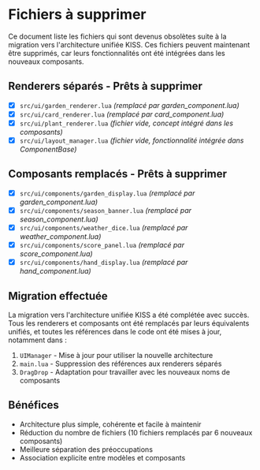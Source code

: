 # Fichiers à supprimer

Ce document liste les fichiers qui sont devenus obsolètes suite à la migration vers l'architecture unifiée KISS. Ces fichiers peuvent maintenant être supprimés, car leurs fonctionnalités ont été intégrées dans les nouveaux composants.

## Renderers séparés - Prêts à supprimer

- [x] `src/ui/garden_renderer.lua` *(remplacé par garden_component.lua)*
- [x] `src/ui/card_renderer.lua` *(remplacé par card_component.lua)*
- [x] `src/ui/plant_renderer.lua` *(fichier vide, concept intégré dans les composants)*
- [x] `src/ui/layout_manager.lua` *(fichier vide, fonctionnalité intégrée dans ComponentBase)*

## Composants remplacés - Prêts à supprimer

- [x] `src/ui/components/garden_display.lua` *(remplacé par garden_component.lua)*
- [x] `src/ui/components/season_banner.lua` *(remplacé par season_component.lua)*
- [x] `src/ui/components/weather_dice.lua` *(remplacé par weather_component.lua)*
- [x] `src/ui/components/score_panel.lua` *(remplacé par score_component.lua)*
- [x] `src/ui/components/hand_display.lua` *(remplacé par hand_component.lua)*

## Migration effectuée

La migration vers l'architecture unifiée KISS a été complétée avec succès. Tous les renderers et composants ont été remplacés par leurs équivalents unifiés, et toutes les références dans le code ont été mises à jour, notamment dans :

1. `UIManager` - Mise à jour pour utiliser la nouvelle architecture
2. `main.lua` - Suppression des références aux renderers séparés
3. `DragDrop` - Adaptation pour travailler avec les nouveaux noms de composants

## Bénéfices

- Architecture plus simple, cohérente et facile à maintenir
- Réduction du nombre de fichiers (10 fichiers remplacés par 6 nouveaux composants)
- Meilleure séparation des préoccupations
- Association explicite entre modèles et composants